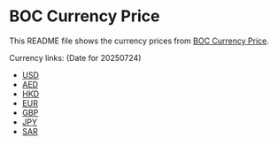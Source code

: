 # BOC Currency Price

This README file shows the currency prices from [BOC Currency Price](https://www.boc.cn/sourcedb/whpj/).

Currency links: (Date for 20250724)

- [USD](https://bocurrencyprice.techina.science/BOC_CURRENCY_PRICE/USD/20250724.json)
- [AED](https://bocurrencyprice.techina.science/BOC_CURRENCY_PRICE/AED/20250724.json)
- [HKD](https://bocurrencyprice.techina.science/BOC_CURRENCY_PRICE/HKD/20250724.json)
- [EUR](https://bocurrencyprice.techina.science/BOC_CURRENCY_PRICE/EUR/20250724.json)
- [GBP](https://bocurrencyprice.techina.science/BOC_CURRENCY_PRICE/GBP/20250724.json)
- [JPY](https://bocurrencyprice.techina.science/BOC_CURRENCY_PRICE/JPY/20250724.json)
- [SAR](https://bocurrencyprice.techina.science/BOC_CURRENCY_PRICE/SAR/20250724.json)
